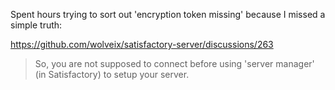 Spent hours trying to sort out 'encryption token missing' because I missed a simple truth:

https://github.com/wolveix/satisfactory-server/discussions/263

> So, you are not supposed to connect before using 'server manager' (in Satisfactory) to setup your server.
